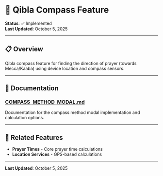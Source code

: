 # 🧭 Qibla Compass Feature

**Status**: ✅ Implemented  
**Last Updated**: October 5, 2025

---

## 📋 Overview

Qibla compass feature for finding the direction of prayer (towards Mecca/Kaaba) using device location and compass sensors.

---

## 📄 Documentation

### [COMPASS_METHOD_MODAL.md](./COMPASS_METHOD_MODAL.md)
Documentation for the compass method modal implementation and calculation options.

---

## 🔗 Related Features

- **Prayer Times** - Core prayer time calculations
- **Location Services** - GPS-based calculations

---

**Last Updated**: October 5, 2025
